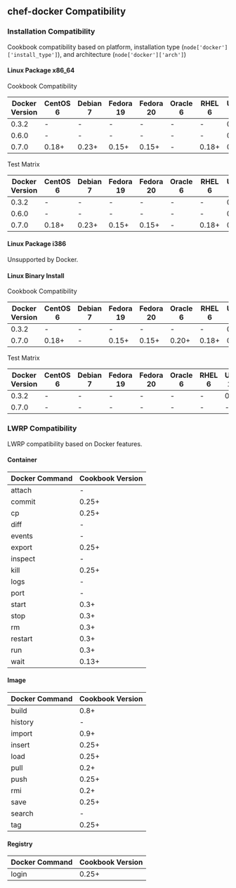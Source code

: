 ## chef-docker Compatibility ##

### Installation Compatibility ###

Cookbook compatibility based on platform, installation type (`node['docker']['install_type']`), and architecture (`node['docker']['arch']`)

#### Linux Package x86_64 ####

Cookbook Compatibility

Docker Version | CentOS 6 | Debian 7 | Fedora 19 | Fedora 20 | Oracle 6 | RHEL 6 | Ubuntu 12.04 | Ubuntu 12.10 | Ubuntu 13.04 | Ubuntu 13.10
---------------|----------|----------|-----------|-----------|----------|--------|--------------|--------------|--------------|-------------
0.3.2          | -        | -        | -         | -         | -        | -      | 0.1+         | 0.1+         | 0.4+         | -
0.6.0          | -        | -        | -         | -         | -        | -      | 0.7+         | 0.7+         | 0.7+         | -
0.7.0          | 0.18+    | 0.23+    | 0.15+     | 0.15+     | -        | 0.18+  | 0.7+         | 0.7+         | 0.7+         | 0.22+

Test Matrix

Docker Version | CentOS 6 | Debian 7 | Fedora 19 | Fedora 20 | Oracle 6 | RHEL 6 | Ubuntu 12.04 | Ubuntu 12.10 | Ubuntu 13.04 | Ubuntu 13.10
---------------|----------|----------|-----------|-----------|----------|--------|--------------|--------------|--------------|-------------
0.3.2          | -        | -        | -         | -         | -        | -      | 0.1+         | 0.1+         | 0.4+         | -
0.6.0          | -        | -        | -         | -         | -        | -      | 0.7+         | 0.7+         | 0.7+         | -
0.7.0          | 0.18+    | 0.23+    | 0.15+     | 0.15+     | -        | 0.18+  | 0.7+         | 0.7+         | 0.7+         | 0.22+

#### Linux Package i386 ####

Unsupported by Docker.

#### Linux Binary Install ####

Cookbook Compatibility

Docker Version | CentOS 6 | Debian 7 | Fedora 19 | Fedora 20 | Oracle 6 | RHEL 6 | Ubuntu 12.04 | Ubuntu 12.10 | Ubuntu 13.04 | Ubuntu 13.10
---------------|----------|----------|-----------|-----------|----------|--------|--------------|--------------|--------------|-------------
0.3.2          | -        | -        | -         | -         | -        | -      | 0.1+         | 0.1+         | 0.4+         | -
0.7.0          | 0.18+    | -        | 0.15+     | 0.15+     | 0.20+    | 0.18+  | 0.7+         | 0.7+         | 0.7+         | -

Test Matrix

Docker Version | CentOS 6 | Debian 7 | Fedora 19 | Fedora 20 | Oracle 6 | RHEL 6 | Ubuntu 12.04 | Ubuntu 12.10 | Ubuntu 13.04 | Ubuntu 13.10
---------------|----------|----------|-----------|-----------|----------|--------|--------------|--------------|--------------|-------------
0.3.2          | -        | -        | -         | -         | -        | -      | 0.1+         | 0.1+         | 0.4+         | -
0.7.0          | -        | -        | -         | -         | -        | -      | -            | -            | -            | -

### LWRP Compatibility ###

LWRP compatibility based on Docker features.

#### Container ####

Docker Command | Cookbook Version
---------------|-----------------
attach         | -
commit         | 0.25+
cp             | 0.25+
diff           | -
events         | -
export         | 0.25+
inspect        | -
kill           | 0.25+
logs           | -
port           | -
start          | 0.3+
stop           | 0.3+
rm             | 0.3+
restart        | 0.3+
run            | 0.3+
wait           | 0.13+

#### Image ####

Docker Command | Cookbook Version
---------------|-----------------
build          | 0.8+
history        | -
import         | 0.9+
insert         | 0.25+
load           | 0.25+
pull           | 0.2+
push           | 0.25+
rmi            | 0.2+
save           | 0.25+
search         | -
tag            | 0.25+

#### Registry ####

Docker Command | Cookbook Version
---------------|-----------------
login          | 0.25+

